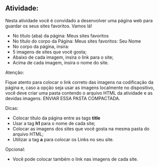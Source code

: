 ## Atividade:

Nesta atividade você é convidado a desenvolver uma página web para guardar os seus sites favoritos. Vamos lá!

- No título (aba) da página: Meus sites favoritos
- No título do corpo da Página: Meus sites favoritos: Seu Nome
- No corpo da página, insira:
- 5 imagens de sites que você gosta;
- Abaixo de cada imagem, insira o link para o site;
- Acima de cada imagem, insira o nome do site.

Atenção:

Fique atento para colocar o link correto das imagens na codificação da página e, caso a opção seja usar as imagens localmente no dispositivo, você deve criar uma pasta  contendo o arquivo HTML da atividade e as devidas imagens. ENVIAR ESSA PASTA COMPACTADA.

Dicas:

- Colocar título da página entre as tags **title**
- Usar a tag **h1** para o nome de cada site;
- Colocar as imagens dos sites que você gosta na mesma pasta do arquivo HTML;
- Utilizar a tag **a** para colocar os Links no seu site.
 
 Opcional:
- Você pode colocar também o link nas imagens de cada site.
